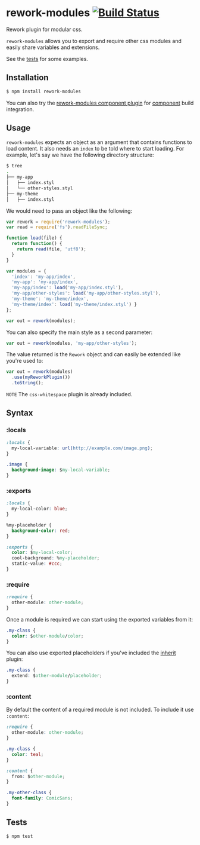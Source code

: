 rework-modules [![Build Status](https://travis-ci.org/CamShaft/rework-modules.png?branch=master)](https://travis-ci.org/CamShaft/rework-modules)
==============

Rework plugin for modular css.

`rework-modules` allows you to export and require other css modules and easily share variables and extensions.

See the [tests](https://github.com/CamShaft/rework-modules/tree/master/test/cases) for some examples.

Installation
------------

```sh
$ npm install rework-modules
```

You can also try the [rework-modules component plugin](https://github.com/shoelace-ui/shoelace-component) for [component](https://github.com/component/component) build integration.

Usage
-----

`rework-modules` expects an object as an argument that contains functions to load content. It also needs an `index` to be told where to start loading. For example, let's say we have the following directory structure:

```sh
$ tree
.
├── my-app
│   ├── index.styl
│   └── other-styles.styl
├── my-theme
│   ├── index.styl
```

We would need to pass an object like the following:

```js
var rework = require('rework-modules');
var read = require('fs').readFileSync;

function load(file) {
  return function() {
    return read(file, 'utf8');
  }
}

var modules = {
  'index': 'my-app/index',
  'my-app': 'my-app/index',
  'my-app/index': load('my-app/index.styl'),
  'my-app/other-styles': load('my-app/other-styles.styl'),
  'my-theme': 'my-theme/index',
  'my-theme/index': load('my-theme/index.styl') }
};

var out = rework(modules);
```

You can also specify the main style as a second parameter:

```js
var out = rework(modules, 'my-app/other-styles');
```

The value returned is the `Rework` object and can easily be extended like you're used to:

```js
var out = rework(modules)
  .use(myReworkPlugin())
  .toString();
```

`NOTE` The `css-whitespace` plugin is already included.

Syntax
------

### :locals

```css
:locals {
  my-local-variable: url(http://example.com/image.png);
}

.image {
  background-image: $my-local-variable;
}
```

### :exports

```css
:locals {
  my-local-color: blue;
}

%my-placeholder {
  background-color: red;
}

:exports {
  color: $my-local-color;
  cool-background: %my-placeholder;
  static-value: #ccc;
}
```

### :require

```css
:require {
  other-module: other-module;
}
```

Once a module is required we can start using the exported variables from it:

```css
.my-class {
  color: $other-module/color;
}
```

You can also use exported placeholders if you've included the [inherit](https://github.com/reworkcss/rework-inherit) plugin:

```css
.my-class {
  extend: $other-module/placeholder;
}
```

### :content

By default the content of a required module is not included. To include it use `:content`:

```css
:require {
  other-module: other-module;
}

.my-class {
  color: teal;
}

:content {
  from: $other-module;
}

.my-other-class {
  font-family: ComicSans;
}
```

Tests
-----

```sh
$ npm test
```
